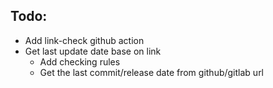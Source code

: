 ## Todo:


- Add link-check github action
- Get last update date base on link
	- Add checking rules
	- Get the last commit/release date from github/gitlab url
